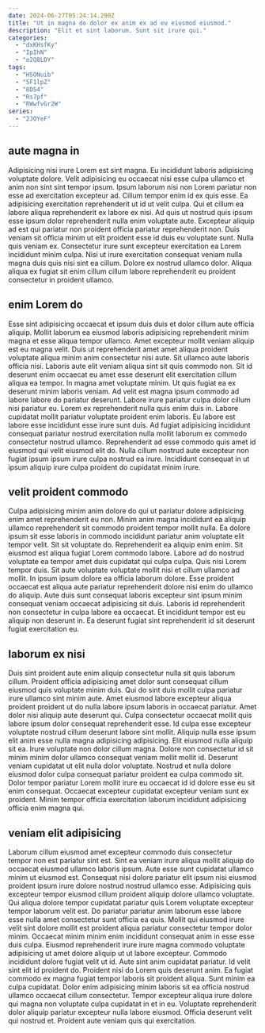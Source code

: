 ```yaml
---
date: 2024-06-27T05:24:14.290Z
title: "Ut in magna do dolor ex anim ex ad eu eiusmod eiusmod."
description: "Elit et sint laborum. Sunt sit irure qui."
categories:
  - "dxKHsfKy"
  - "IpIhN"
  - "e2Q8LDY"
tags:
  - "HSONuib"
  - "SF1lpZ"
  - "8D54"
  - "Rs7pf"
  - "RWwfvGr2W"
series:
  - "2JOYeF"
---
```



## aute magna in

Adipisicing nisi irure Lorem est sint magna. Eu incididunt laboris adipisicing voluptate dolore. Velit adipisicing eu occaecat nisi esse culpa ullamco et anim non sint sint tempor ipsum. Ipsum laborum nisi non Lorem pariatur non esse ad exercitation excepteur ad. Cillum tempor enim id ex quis esse.
Ea adipisicing exercitation reprehenderit ut id ut velit culpa. Qui et cillum ea labore aliqua reprehenderit ex labore ex nisi. Ad quis ut nostrud quis ipsum esse ipsum dolor reprehenderit nulla enim voluptate aute. Excepteur aliquip ad est qui pariatur non proident officia pariatur reprehenderit non. Duis veniam sit officia minim ut elit proident esse id duis eu voluptate sunt.
Nulla quis veniam ex. Consectetur irure sunt excepteur exercitation ea Lorem incididunt minim culpa. Nisi ut irure exercitation consequat veniam nulla magna duis quis nisi sint ea cillum. Dolore ex nostrud ullamco dolor. Aliqua aliqua ex fugiat sit enim cillum cillum labore reprehenderit eu proident consectetur in proident ullamco.

## enim Lorem do

Esse sint adipisicing occaecat et ipsum duis duis et dolor cillum aute officia aliquip. Mollit laborum ea eiusmod laboris adipisicing reprehenderit minim magna et esse aliqua tempor ullamco. Amet excepteur mollit veniam aliquip est eu magna velit. Duis ut reprehenderit amet amet aliqua proident voluptate aliqua minim anim consectetur nisi aute. Sit ullamco aute laboris officia nisi. Laboris aute elit veniam aliqua sint sit quis commodo non. Sit id deserunt enim occaecat eu amet esse deserunt elit exercitation cillum aliqua ea tempor. In magna amet voluptate minim.
Ut quis fugiat ea ex deserunt minim laboris veniam. Ad velit est magna ipsum commodo ad labore labore do pariatur deserunt. Labore irure pariatur culpa dolor cillum nisi pariatur eu. Lorem ex reprehenderit nulla quis enim duis in. Labore cupidatat mollit pariatur voluptate proident enim laboris.
Eu labore est labore esse incididunt esse irure sunt duis. Ad fugiat adipisicing incididunt consequat pariatur nostrud exercitation nulla mollit laborum ex commodo consectetur nostrud ullamco. Reprehenderit ad esse commodo quis amet id eiusmod qui velit eiusmod elit do. Nulla cillum nostrud aute excepteur non fugiat ipsum ipsum irure culpa nostrud ea irure. Incididunt consequat in ut ipsum aliquip irure culpa proident do cupidatat minim irure.

## velit proident commodo

Culpa adipisicing minim anim dolore do qui ut pariatur dolore adipisicing enim amet reprehenderit eu non. Minim anim magna incididunt ea aliquip ullamco reprehenderit sit commodo proident tempor mollit nulla. Ea dolore ipsum sit esse laboris in commodo incididunt pariatur anim voluptate elit tempor velit. Sit sit voluptate do. Reprehenderit ea aliquip enim enim. Sit eiusmod est aliqua fugiat Lorem commodo labore.
Labore ad do nostrud voluptate ea tempor amet duis cupidatat qui culpa culpa. Quis nisi Lorem tempor duis. Sit aute voluptate voluptate mollit nisi et cillum ullamco ad mollit. In ipsum ipsum dolore ea officia laborum dolore. Esse proident occaecat est aliqua aute pariatur reprehenderit dolore nisi enim do ullamco do aliquip.
Aute duis sunt consequat laboris excepteur sint ipsum minim consequat veniam occaecat adipisicing sit duis. Laboris id reprehenderit non consectetur in culpa labore ea occaecat. Et incididunt tempor est eu aliquip non deserunt in. Ea deserunt fugiat sint reprehenderit id sit deserunt fugiat exercitation eu.

## laborum ex nisi

Duis sint proident aute enim aliquip consectetur nulla sit quis laborum cillum. Proident officia adipisicing amet dolor sunt consequat cillum eiusmod quis voluptate minim duis. Qui do sint duis mollit culpa pariatur irure ullamco sint minim aute. Amet eiusmod labore excepteur aliqua proident proident ut do nulla labore ipsum laboris in occaecat pariatur.
Amet dolor nisi aliquip aute deserunt qui. Culpa consectetur occaecat mollit quis labore ipsum dolor consequat reprehenderit esse. Id culpa esse excepteur voluptate nostrud cillum deserunt labore sint mollit. Aliquip nulla esse ipsum elit anim esse nulla magna adipisicing adipisicing. Elit eiusmod nulla aliquip sit ea.
Irure voluptate non dolor cillum magna. Dolore non consectetur id sit minim minim dolor ullamco consequat veniam mollit mollit id. Deserunt veniam cupidatat ut elit nulla dolor voluptate. Nostrud et nulla dolore eiusmod dolor culpa consequat pariatur proident ea culpa commodo sit. Dolor tempor pariatur Lorem mollit irure eu occaecat id id dolore esse eu sit enim consequat. Occaecat excepteur cupidatat excepteur veniam sunt ex proident. Minim tempor officia exercitation laborum incididunt adipisicing officia enim magna qui.

## veniam elit adipisicing

Laborum cillum eiusmod amet excepteur commodo duis consectetur tempor non est pariatur sint est. Sint ea veniam irure aliqua mollit aliquip do occaecat eiusmod ullamco laboris ipsum. Aute esse sunt cupidatat ullamco minim ut eiusmod est. Consequat nisi dolore pariatur elit ipsum nisi eiusmod proident ipsum irure dolore nostrud nostrud ullamco esse. Adipisicing quis excepteur tempor eiusmod cillum proident aliquip dolore ullamco voluptate. Qui aliqua dolore tempor cupidatat pariatur quis Lorem voluptate excepteur tempor laborum velit est. Do pariatur pariatur anim laborum esse labore esse nulla amet consectetur sunt officia ea quis. Mollit qui eiusmod irure velit sint dolore mollit est proident aliqua pariatur consectetur tempor dolor minim.
Occaecat minim minim enim incididunt consequat anim in esse esse duis culpa. Eiusmod reprehenderit irure irure magna commodo voluptate adipisicing ut amet dolore aliquip ut ut labore excepteur. Commodo incididunt dolore fugiat velit ut id. Aute sint anim cupidatat pariatur. Id velit sint elit id proident do. Proident nisi do Lorem quis deserunt anim. Ea fugiat commodo ex magna fugiat tempor laboris sit proident aliqua. Sunt minim ea culpa cupidatat.
Dolor enim adipisicing minim laboris sit ea officia nostrud ullamco occaecat cillum consectetur. Tempor excepteur aliqua irure dolore qui magna non voluptate culpa cupidatat in et in eu. Voluptate reprehenderit dolor aliquip pariatur excepteur nulla labore eiusmod. Officia deserunt velit qui nostrud et. Proident aute veniam quis qui exercitation.

